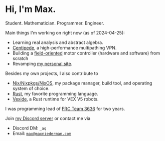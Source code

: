 # Hi, I'm Max.

Student. Mathematician. Programmer. Engineer.

Main things I'm working on right now (as of 2024-04-25):

- Learning real analysis and abstract algebra.
- [Centipede](https://github.com/max-niederman/centipede), a high-performance multipathing VPN.
- Building a [field-oriented](https://en.wikipedia.org/wiki/Vector_control_(motor)) motor controller (hardware and software) from scratch
- Revamping [my personal site](https://maxniederman.com).

Besides my own projects, I also contribute to

- [Nix/Nixpkgs/NixOS](https://nixos.org), my package manager, build tool, and operating system of choice.
- [Rust](https://rust-lang.org), my favorite programming language.
- [Vexide](https://github.com/vexide/vexide), a Rust runtime for VEX V5 robots.

I was programming lead of [FRC Team 3636](https://frcteam3636.com) for two years.

Join [my Discord server](https://discord.gg/3wJyrBsKXu) or
contact me via
- Discord DM: `_aq`
- Email: [`max@maxniederman.com`](mailto://max@maxniederman.com)
